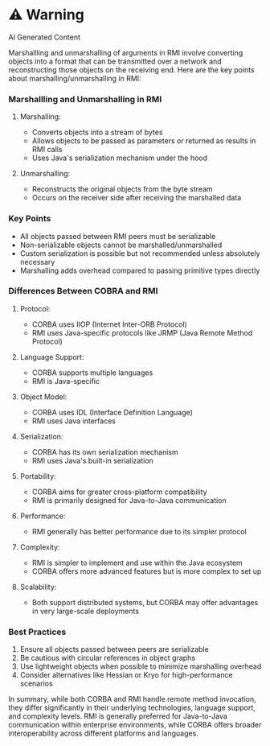 <div class="warning"><h1>⚠️ Warning</h1><span>AI Generated Content</span></div>


Marshallling and unmarshalling of arguments in RMI involve converting objects into a format that can be transmitted over a network and reconstructing those objects on the receiving end. Here are the key points about marshalling/unmarshalling in RMI:

### Marshallling and Unmarshalling in RMI

1. Marshalling:
   - Converts objects into a stream of bytes
   - Allows objects to be passed as parameters or returned as results in RMI calls
   - Uses Java's serialization mechanism under the hood

2. Unmarshalling:
   - Reconstructs the original objects from the byte stream
   - Occurs on the receiver side after receiving the marshalled data

### Key Points

- All objects passed between RMI peers must be serializable
- Non-serializable objects cannot be marshalled/unmarshalled
- Custom serialization is possible but not recommended unless absolutely necessary
- Marshalling adds overhead compared to passing primitive types directly

### Differences Between COBRA and RMI

1. Protocol:
   - CORBA uses IIOP (Internet Inter-ORB Protocol)
   - RMI uses Java-specific protocols like JRMP (Java Remote Method Protocol)

2. Language Support:
   - CORBA supports multiple languages
   - RMI is Java-specific

3. Object Model:
   - CORBA uses IDL (Interface Definition Language)
   - RMI uses Java interfaces

4. Serialization:
   - CORBA has its own serialization mechanism
   - RMI uses Java's built-in serialization

5. Portability:
   - CORBA aims for greater cross-platform compatibility
   - RMI is primarily designed for Java-to-Java communication

6. Performance:
   - RMI generally has better performance due to its simpler protocol

7. Complexity:
   - RMI is simpler to implement and use within the Java ecosystem
   - CORBA offers more advanced features but is more complex to set up

8. Scalability:
   - Both support distributed systems, but CORBA may offer advantages in very large-scale deployments

### Best Practices

1. Ensure all objects passed between peers are serializable
2. Be cautious with circular references in object graphs
3. Use lightweight objects when possible to minimize marshalling overhead
4. Consider alternatives like Hessian or Kryo for high-performance scenarios

In summary, while both CORBA and RMI handle remote method invocation, they differ significantly in their underlying technologies, language support, and complexity levels. RMI is generally preferred for Java-to-Java communication within enterprise environments, while CORBA offers broader interoperability across different platforms and languages.
